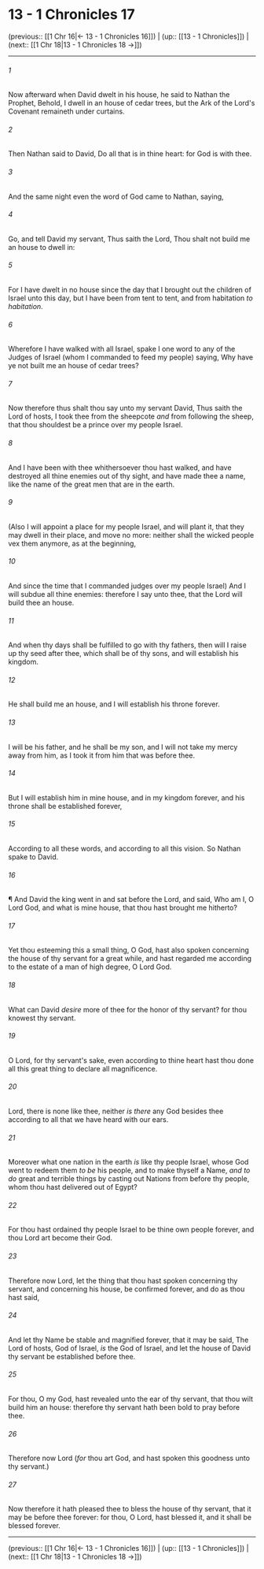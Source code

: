 # 13 - 1 Chronicles 17

(previous:: [[1 Chr 16|← 13 - 1 Chronicles 16]]) | (up:: [[13 - 1 Chronicles]]) | (next:: [[1 Chr 18|13 - 1 Chronicles 18 →]])

***


###### 1 
Now afterward when David dwelt in his house, he said to Nathan the Prophet, Behold, I dwell in an house of cedar trees, but the Ark of the Lord's Covenant remaineth under curtains. 

###### 2 
Then Nathan said to David, Do all that is in thine heart: for God is with thee. 

###### 3 
And the same night even the word of God came to Nathan, saying, 

###### 4 
Go, and tell David my servant, Thus saith the Lord, Thou shalt not build me an house to dwell in: 

###### 5 
For I have dwelt in no house since the day that I brought out the children of Israel unto this day, but I have been from tent to tent, and from habitation _to habitation_. 

###### 6 
Wherefore I have walked with all Israel, spake I one word to any of the Judges of Israel (whom I commanded to feed my people) saying, Why have ye not built me an house of cedar trees? 

###### 7 
Now therefore thus shalt thou say unto my servant David, Thus saith the Lord of hosts, I took thee from the sheepcote _and_ from following the sheep, that thou shouldest be a prince over my people Israel. 

###### 8 
And I have been with thee whithersoever thou hast walked, and have destroyed all thine enemies out of thy sight, and have made thee a name, like the name of the great men that are in the earth. 

###### 9 
(Also I will appoint a place for my people Israel, and will plant it, that they may dwell in their place, and move no more: neither shall the wicked people vex them anymore, as at the beginning, 

###### 10 
And since the time that I commanded judges over my people Israel) And I will subdue all thine enemies: therefore I say unto thee, that the Lord will build thee an house. 

###### 11 
And when thy days shall be fulfilled to go with thy fathers, then will I raise up thy seed after thee, which shall be of thy sons, and will establish his kingdom. 

###### 12 
He shall build me an house, and I will establish his throne forever. 

###### 13 
I will be his father, and he shall be my son, and I will not take my mercy away from him, as I took it from him that was before thee. 

###### 14 
But I will establish him in mine house, and in my kingdom forever, and his throne shall be established forever, 

###### 15 
According to all these words, and according to all this vision. So Nathan spake to David. 

###### 16 
¶ And David the king went in and sat before the Lord, and said, Who am I, O Lord God, and what is mine house, that thou hast brought me hitherto? 

###### 17 
Yet thou esteeming this a small thing, O God, hast also spoken concerning the house of thy servant for a great while, and hast regarded me according to the estate of a man of high degree, O Lord God. 

###### 18 
What can David _desire_ more of thee for the honor of thy servant? for thou knowest thy servant. 

###### 19 
O Lord, for thy servant's sake, even according to thine heart hast thou done all this great thing to declare all magnificence. 

###### 20 
Lord, there is none like thee, neither _is there_ any God besides thee according to all that we have heard with our ears. 

###### 21 
Moreover what one nation in the earth _is_ like thy people Israel, whose God went to redeem them _to be_ his people, and to make thyself a Name, _and to do_ great and terrible things by casting out Nations from before thy people, whom thou hast delivered out of Egypt? 

###### 22 
For thou hast ordained thy people Israel to be thine own people forever, and thou Lord art become their God. 

###### 23 
Therefore now Lord, let the thing that thou hast spoken concerning thy servant, and concerning his house, be confirmed forever, and do as thou hast said, 

###### 24 
And let thy Name be stable and magnified forever, that it may be said, The Lord of hosts, God of Israel, _is_ the God of Israel, and let the house of David thy servant be established before thee. 

###### 25 
For thou, O my God, hast revealed unto the ear of thy servant, that thou wilt build him an house: therefore thy servant hath been bold to pray before thee. 

###### 26 
Therefore now Lord (_for_ thou art God, and hast spoken this goodness unto thy servant.) 

###### 27 
Now therefore it hath pleased thee to bless the house of thy servant, that it may be before thee forever: for thou, O Lord, hast blessed it, and it shall be blessed forever.

***

(previous:: [[1 Chr 16|← 13 - 1 Chronicles 16]]) | (up:: [[13 - 1 Chronicles]]) | (next:: [[1 Chr 18|13 - 1 Chronicles 18 →]])
